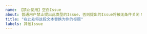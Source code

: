 ```yaml
---
name: 【禁止使用】空白Issue
about: 普通用户禁止提出此类型的Issue，否则提出的Issue将被无条件关闭！
title: "在此处将这段文本替换为你的标题"
labels: 其他Issue
---
```

